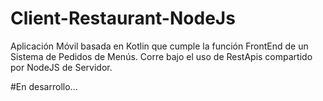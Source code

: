 # Client-Restaurant-NodeJs

Aplicación Móvil basada en Kotlin que cumple la función FrontEnd de un Sistema de Pedidos de Menús.
Corre bajo el uso de RestApis compartido por NodeJS de Servidor.

#En desarrollo...

